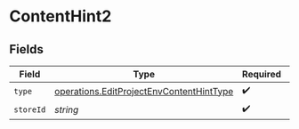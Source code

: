 # ContentHint2


## Fields

| Field                                                                                                | Type                                                                                                 | Required                                                                                             | Description                                                                                          |
| ---------------------------------------------------------------------------------------------------- | ---------------------------------------------------------------------------------------------------- | ---------------------------------------------------------------------------------------------------- | ---------------------------------------------------------------------------------------------------- |
| `type`                                                                                               | [operations.EditProjectEnvContentHintType](../../models/operations/editprojectenvcontenthinttype.md) | :heavy_check_mark:                                                                                   | N/A                                                                                                  |
| `storeId`                                                                                            | *string*                                                                                             | :heavy_check_mark:                                                                                   | N/A                                                                                                  |